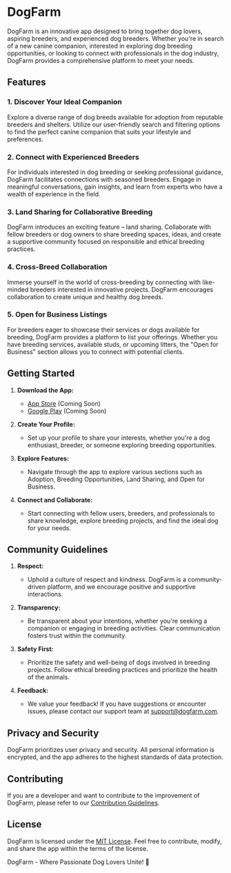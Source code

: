 # DogFarm

DogFarm is an innovative app designed to bring together dog lovers, aspiring breeders, and experienced dog breeders. Whether you're in search of a new canine companion, interested in exploring dog breeding opportunities, or looking to connect with professionals in the dog industry, DogFarm provides a comprehensive platform to meet your needs.

## Features

### 1. **Discover Your Ideal Companion**
Explore a diverse range of dog breeds available for adoption from reputable breeders and shelters. Utilize our user-friendly search and filtering options to find the perfect canine companion that suits your lifestyle and preferences.

### 2. **Connect with Experienced Breeders**
For individuals interested in dog breeding or seeking professional guidance, DogFarm facilitates connections with seasoned breeders. Engage in meaningful conversations, gain insights, and learn from experts who have a wealth of experience in the field.

### 3. **Land Sharing for Collaborative Breeding**
DogFarm introduces an exciting feature – land sharing. Collaborate with fellow breeders or dog owners to share breeding spaces, ideas, and create a supportive community focused on responsible and ethical breeding practices.

### 4. **Cross-Breed Collaboration**
Immerse yourself in the world of cross-breeding by connecting with like-minded breeders interested in innovative projects. DogFarm encourages collaboration to create unique and healthy dog breeds.

### 5. **Open for Business Listings**
For breeders eager to showcase their services or dogs available for breeding, DogFarm provides a platform to list your offerings. Whether you have breeding services, available studs, or upcoming litters, the "Open for Business" section allows you to connect with potential clients.

## Getting Started

1. **Download the App:**
   - [App Store](#) (Coming Soon)
   - [Google Play](#) (Coming Soon)

2. **Create Your Profile:**
   - Set up your profile to share your interests, whether you're a dog enthusiast, breeder, or someone exploring breeding opportunities.

3. **Explore Features:**
   - Navigate through the app to explore various sections such as Adoption, Breeding Opportunities, Land Sharing, and Open for Business.

4. **Connect and Collaborate:**
   - Start connecting with fellow users, breeders, and professionals to share knowledge, explore breeding projects, and find the ideal dog for your needs.

## Community Guidelines

1. **Respect:**
   - Uphold a culture of respect and kindness. DogFarm is a community-driven platform, and we encourage positive and supportive interactions.

2. **Transparency:**
   - Be transparent about your intentions, whether you're seeking a companion or engaging in breeding activities. Clear communication fosters trust within the community.

3. **Safety First:**
   - Prioritize the safety and well-being of dogs involved in breeding projects. Follow ethical breeding practices and prioritize the health of the animals.

4. **Feedback:**
   - We value your feedback! If you have suggestions or encounter issues, please contact our support team at [support@dogfarm.com](mailto:support@dogfarm.com).

## Privacy and Security

DogFarm prioritizes user privacy and security. All personal information is encrypted, and the app adheres to the highest standards of data protection.

## Contributing

If you are a developer and want to contribute to the improvement of DogFarm, please refer to our [Contribution Guidelines](CONTRIBUTING.md).

## License

DogFarm is licensed under the [MIT License](LICENSE). Feel free to contribute, modify, and share the app within the terms of the license.

DogFarm - Where Passionate Dog Lovers Unite! 🐾

